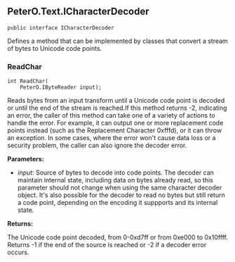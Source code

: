 ## PeterO.Text.ICharacterDecoder

    public interface ICharacterDecoder

Defines a method that can be implemented by classes that convert a stream of bytes to Unicode code points.

### ReadChar

    int ReadChar(
        PeterO.IByteReader input);

Reads bytes from an input transform until a Unicode code point is decoded or until the end of the stream is reached.If this method returns -2, indicating an error, the caller of this method can take one of a variety of actions to handle the error. For example, it can output one or more replacement code points instead (such as the Replacement Character 0xfffd), or it can throw an exception. In some cases, where the error won't cause data loss or a security problem, the caller can also ignore the decoder error.

<b>Parameters:</b>

 * <i>input</i>: Source of bytes to decode into code points. The decoder can maintain internal state, including data on bytes already read, so this parameter should not change when using the same character decoder object. It's also possible for the decoder to read no bytes but still return a code point, depending on the encoding it suppports and its internal state.

<b>Returns:</b>

The Unicode code point decoded, from 0-0xd7ff or from 0xe000 to 0x10ffff. Returns -1 if the end of the source is reached or -2 if a decoder error occurs.
